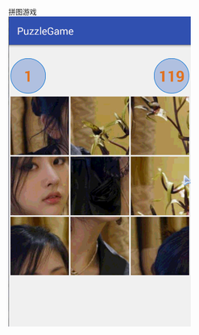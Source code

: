 拼图游戏   
![README](https://github.com/shineflower/PuzzleGame/blob/master/screenshots/puzzlegame.gif)
